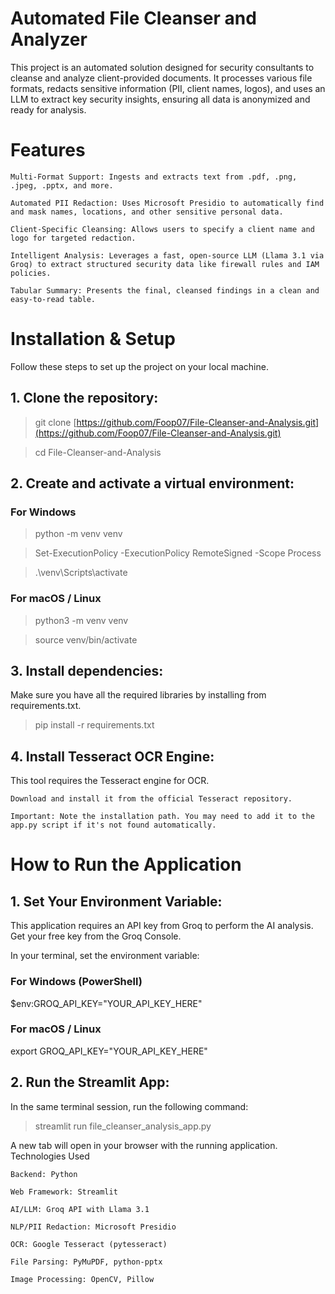 # Automated File Cleanser and Analyzer

This project is an automated solution designed for security consultants to cleanse and analyze client-provided documents. It processes various file formats, redacts sensitive information (PII, client names, logos), and uses an LLM to extract key security insights, ensuring all data is anonymized and ready for analysis.

<!-- Optional: Add a screenshot of your app running -->
# Features

    Multi-Format Support: Ingests and extracts text from .pdf, .png, .jpeg, .pptx, and more.

    Automated PII Redaction: Uses Microsoft Presidio to automatically find and mask names, locations, and other sensitive personal data.

    Client-Specific Cleansing: Allows users to specify a client name and logo for targeted redaction.

    Intelligent Analysis: Leverages a fast, open-source LLM (Llama 3.1 via Groq) to extract structured security data like firewall rules and IAM policies.

    Tabular Summary: Presents the final, cleansed findings in a clean and easy-to-read table.

# Installation & Setup

Follow these steps to set up the project on your local machine.

## 1. Clone the repository:

> git clone [https://github.com/Foop07/File-Cleanser-and-Analysis.git](https://github.com/Foop07/File-Cleanser-and-Analysis.git)

> cd File-Cleanser-and-Analysis

## 2. Create and activate a virtual environment:

### For Windows

> python -m venv venv

> Set-ExecutionPolicy -ExecutionPolicy RemoteSigned -Scope Process
    
> .\venv\Scripts\activate

### For macOS / Linux

> python3 -m venv venv
    
> source venv/bin/activate
    

## 3. Install dependencies:

Make sure you have all the required libraries by installing from requirements.txt.

> pip install -r requirements.txt

## 4. Install Tesseract OCR Engine:
This tool requires the Tesseract engine for OCR.

    Download and install it from the official Tesseract repository.

    Important: Note the installation path. You may need to add it to the app.py script if it's not found automatically.



# How to Run the Application

## 1. Set Your Environment Variable:
This application requires an API key from Groq to perform the AI analysis. Get your free key from the Groq Console.

In your terminal, set the environment variable:

### For Windows (PowerShell)
$env:GROQ_API_KEY="YOUR_API_KEY_HERE"

### For macOS / Linux
export GROQ_API_KEY="YOUR_API_KEY_HERE"

## 2. Run the Streamlit App:
In the same terminal session, run the following command:

> streamlit run file_cleanser_analysis_app.py

A new tab will open in your browser with the running application.
 Technologies Used

    Backend: Python

    Web Framework: Streamlit

    AI/LLM: Groq API with Llama 3.1

    NLP/PII Redaction: Microsoft Presidio

    OCR: Google Tesseract (pytesseract)

    File Parsing: PyMuPDF, python-pptx

    Image Processing: OpenCV, Pillow






